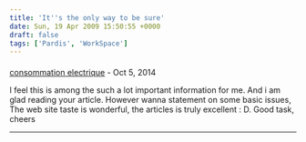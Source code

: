 ```yaml
---
title: 'It''s the only way to be sure'
date: Sun, 19 Apr 2009 15:50:55 +0000
draft: false
tags: ['Pardis', 'WorkSpace']
---
```



#### 
[consommation electrique](http://www.michamps4b.be/ "eugeniacrooks@justemail.net") - <time datetime="2014-10-17 23:00:17">Oct 5, 2014</time>

I feel this is among the such a lot important information for me. And i am glad reading your article. However wanna statement on some basic issues, The web site taste is wonderful, the articles is truly excellent : D. Good task, cheers
<hr />
